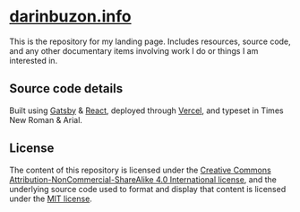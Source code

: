 # [darinbuzon.info](https://www.darinbuzon.info/)

This is the repository for my landing page. Includes resources, source code, and any other documentary items involving work I do or things I am interested in.

## Source code details

Built using [Gatsby](https://www.gatsbyjs.org/) & [React](https://reactjs.org/), deployed through [Vercel](https://vercel.com/), and typeset in Times New Roman & Arial.

## License

The content of this repository is licensed under the [Creative Commons Attribution-NonCommercial-ShareAlike 4.0 International license](https://creativecommons.org/licenses/by-nc-sa/4.0/), and the underlying source code used to format and display that content is licensed under the [MIT license](LICENSE).
